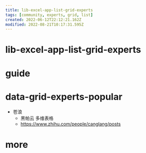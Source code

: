 ```yaml
---
title: lib-excel-app-list-grid-experts
tags: [community, experts, grid, list]
created: 2022-06-12T22:12:21.162Z
modified: 2022-08-21T10:17:31.595Z
---
```


# lib-excel-app-list-grid-experts

# guide

# data-grid-experts-popular
- 苍浪
  - 黑帕云 多维表格
  - https://www.zhihu.com/people/canglang/posts
# more
